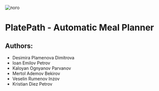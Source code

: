 ![лого](https://github.com/PlatePath/platepath/assets/80634202/edb09531-9114-401e-bea6-9517b4b82060)
# PlatePath - Automatic Meal Planner
## Authors:
* Desimira Plamenova Dimitrova
* Ioan Emilov Petrov
* Kaloyan Ognyanov Parvanov
* Mertol Ademov Bekirov
* Veselin Rumenov Inzov
* Kristian Diez Petrov
